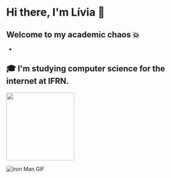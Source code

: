 # Hi there, I'm Lívia 👋  
## Welcome to my academic chaos 💥
-
🎓 I'm studying computer science for the internet at IFRN.
-
<img height="180em" src="https://github-readme-stats.vercel.app/api/top-langs/?username=LiviaVolieari&layout=compact&langs_count=7&theme=dracula"/>

![Iron Man GIF]([https://media.tenor.com/images/fe4f59dbab271b42bcaeb6910bbdca5b/tenor.gif](https://media1.tenor.com/m/1hIfOVIolbMAAAAd/iron-man-tony-stark.gif))
